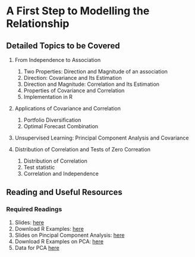# A First Step to Modelling the Relationship

## Detailed Topics to be Covered

1. From Independence to Association

    1. Two Properties: Direction and Magnitude of an association
    2. Direction: Covariance and Its Estimation
    3. Direction and Magnitude: Correlation and Its Estimation
    4. Properties of Covariance and Correlation
    5. Implementation in R
    
2. Applications of Covariance and Correlation

    1. Portfolio Diversification
    2. Optimal Forecast Combination

3. Unsupervised Learning: Principal Component Analysis and Covariance

4. Distribution of Correlation and Tests of Zero Correation

    1. Distribution of Correlation
    2. Test statistic
    3. Correlation and Independence
    
    
    
    
## Reading and Useful Resources

### Required Readings

1. Slides: [here](../lecture/mv02_association.pdf)
2. Download R Examples: [here](../lecture/example/mv02_association_example01.R)
3. Slides on Pincipal Component Analysis: [here](../lecture/mv02_association_PCA.pdf)
4. Download R Examples on PCA: [here](../lecture/example/mv02_association_PCA_example.Rmd)
5. Data for PCA [here](../lecture/example/us.bis.yield.rda)

